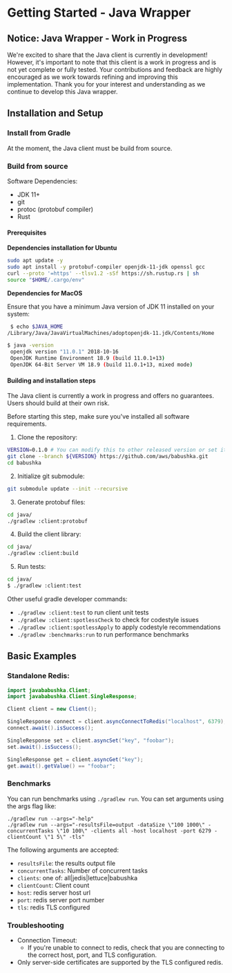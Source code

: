 # Getting Started - Java Wrapper

## Notice: Java Wrapper - Work in Progress

We're excited to share that the Java client is currently in development! However, it's important to note that this client
is a work in progress and is not yet complete or fully tested. Your contributions and feedback are highly encouraged as
we work towards refining and improving this implementation. Thank you for your interest and understanding as we continue
to develop this Java wrapper.

## Installation and Setup

### Install from Gradle

At the moment, the Java client must be build from source.

### Build from source

Software Dependencies:

- JDK 11+
- git
- protoc (protobuf compiler)
- Rust

#### Prerequisites

**Dependencies installation for Ubuntu**
```bash
sudo apt update -y
sudo apt install -y protobuf-compiler openjdk-11-jdk openssl gcc
curl --proto '=https' --tlsv1.2 -sSf https://sh.rustup.rs | sh
source "$HOME/.cargo/env"
```

**Dependencies for MacOS**

Ensure that you have a minimum Java version of JDK 11 installed on your system:
```bash
 $ echo $JAVA_HOME
/Library/Java/JavaVirtualMachines/adoptopenjdk-11.jdk/Contents/Home

$ java -version
 openjdk version "11.0.1" 2018-10-16
 OpenJDK Runtime Environment 18.9 (build 11.0.1+13)
 OpenJDK 64-Bit Server VM 18.9 (build 11.0.1+13, mixed mode)
```

#### Building and installation steps
The Java client is currently a work in progress and offers no guarantees. Users should build at their own risk.

Before starting this step, make sure you've installed all software requirements.
1. Clone the repository:
```bash
VERSION=0.1.0 # You can modify this to other released version or set it to "main" to get the unstable branch
git clone --branch ${VERSION} https://github.com/aws/babushka.git
cd babushka
```
2. Initialize git submodule:
```bash
git submodule update --init --recursive
```
3. Generate protobuf files:
```bash
cd java/
./gradlew :client:protobuf
```
4. Build the client library:
```bash
cd java/
./gradlew :client:build
```
5. Run tests:
```bash
cd java/
$ ./gradlew :client:test
```

Other useful gradle developer commands:
* `./gradlew :client:test` to run client unit tests
* `./gradlew :client:spotlessCheck` to check for codestyle issues
* `./gradlew :client:spotlessApply` to apply codestyle recommendations
* `./gradlew :benchmarks:run` to run performance benchmarks

## Basic Examples

### Standalone Redis:

```java
import javababushka.Client;
import javababushka.Client.SingleResponse;

Client client = new Client();

SingleResponse connect = client.asyncConnectToRedis("localhost", 6379);
connect.await().isSuccess();

SingleResponse set = client.asyncSet("key", "foobar");
set.await().isSuccess();

SingleResponse get = client.asyncGet("key");
get.await().getValue() == "foobar";
```

### Benchmarks

You can run benchmarks using `./gradlew run`. You can set arguments using the args flag like:

```shell
./gradlew run --args="-help"
./gradlew run --args="-resultsFile=output -dataSize \"100 1000\" -concurrentTasks \"10 100\" -clients all -host localhost -port 6279 -clientCount \"1 5\" -tls"
```

The following arguments are accepted: 
* `resultsFile`: the results output file
* `concurrentTasks`: Number of concurrent tasks
* `clients`: one of: all|jedis|lettuce|babushka
* `clientCount`: Client count
* `host`: redis server host url
* `port`: redis server port number
* `tls`: redis TLS configured

### Troubleshooting

* Connection Timeout: 
  * If you're unable to connect to redis, check that you are connecting to the correct host, port, and TLS configuration.
* Only server-side certificates are supported by the TLS configured redis.
